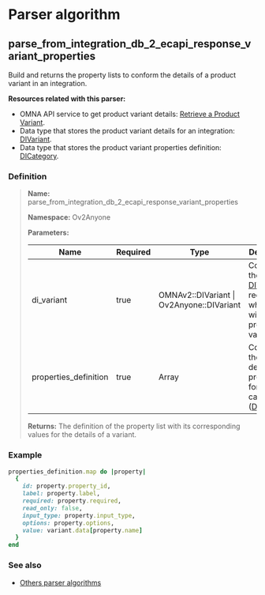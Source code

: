 # Parser algorithm
 
## parse_from_integration_db_2_ecapi_response_variant_properties

Build and returns the property lists to conform the details of a product variant in an integration.

**Resources related with this parser:**

* OMNA API service to get product variant details: [Retrieve a Product Variant](//https://doc-api.omna.io/api-spec/index.html#operation/get_variant_beta_).
* Data type that stores the product variant details for an integration: [DIVariant](../data-types/DIVariant.md).
* Data type that stores the product variant properties definition: [DICategory](../data-types/DICategory.md).
    
### Definition

> **Name:** parse_from_integration_db_2_ecapi_response_variant_properties
> 
> **Namespace:** Ov2Anyone
>
> **Parameters:**
> 
> | Name | Required | Type | Description |
> | ---- | -------- | ---- | ----------- |
> | di_variant | true | OMNAv2::DIVariant \| Ov2Anyone::DIVariant | Contains the [DIVariant](../data-types/DIVariant.md) record from which you will get the property values. |
> | properties_definition | true | Array | Contains the definition of properties for a variant category ([DICategory](../data-types/DICategory.md) |
>
> **Returns:** The definition of the property list with its corresponding values ​​for the details of a variant.

### Example
```ruby
properties_definition.map do |property|
  {
    id: property.property_id,
    label: property.label,
    required: property.required,
    read_only: false,
    input_type: property.input_type,
    options: property.options,
    value: variant.data[property.name]
  }
end
```

### See also
* [Others parser algorithms](overview?id=parse_from_integration_db_2_ecapi_response_variant_properties)